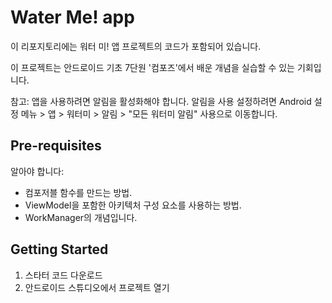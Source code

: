 Water Me! app
=======================================

이 리포지토리에는 워터 미! 앱 프로젝트의 코드가 포함되어 있습니다.

이 프로젝트는 안드로이드 기초 7단원 '컴포즈'에서 배운 개념을 실습할 수 있는 기회입니다.

참고: 앱을 사용하려면 알림을 활성화해야 합니다. 알림을 사용 설정하려면 Android 설정 메뉴 > 앱 > 워터미 > 알림 > "모든 워터미 알림" 사용으로 이동합니다.

Pre-requisites
--------------

알아야 합니다:

- 컴포저블 함수를 만드는 방법.
- ViewModel을 포함한 아키텍처 구성 요소를 사용하는 방법.
- WorkManager의 개념입니다.

Getting Started
---------------

1. 스타터 코드 다운로드
2. 안드로이드 스튜디오에서 프로젝트 열기
